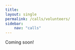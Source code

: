 ```yaml
---
title: 
layout: single
permalink: /calls/volunteers/
sidebar: 
    nav: "calls"
---
```


Coming soon!
